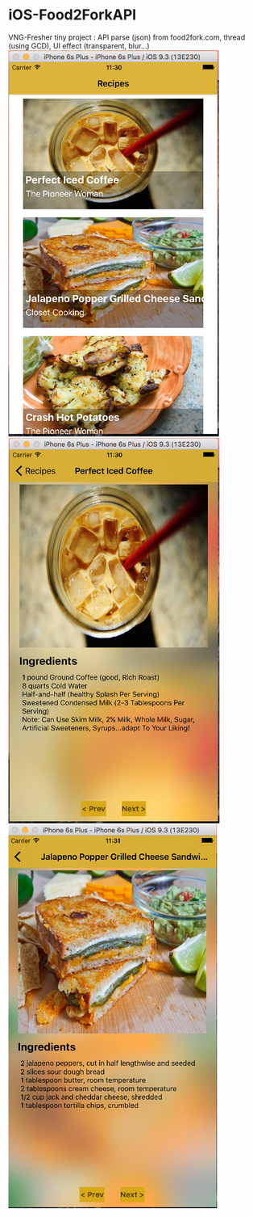 # iOS-Food2ForkAPI
VNG-Fresher tiny project : API parse (json) from food2fork.com, thread (using GCD), UI effect (transparent, blur...)
![alt tag](https://github.com/vnthanh/iOS-Food2ForkAPI/blob/master/Screen%20Shot%202016-08-11%20at%2011.30.12%20AM.png)
![alt tag](https://github.com/vnthanh/iOS-Food2ForkAPI/blob/master/Screen%20Shot%202016-08-11%20at%2011.30.46%20AM.png)
![alt tag](https://github.com/vnthanh/iOS-Food2ForkAPI/blob/master/Screen%20Shot%202016-08-11%20at%2011.31.02%20AM.png)
